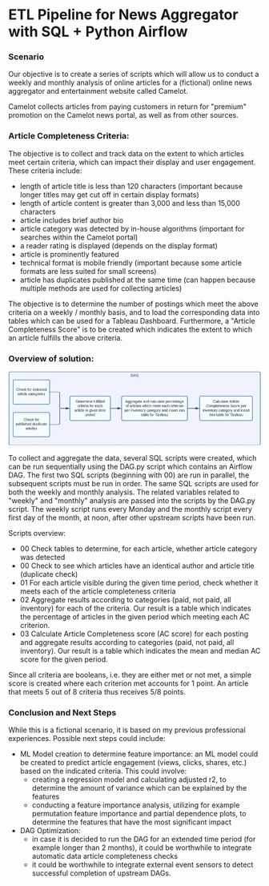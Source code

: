 # ETL Pipeline for News Aggregator with SQL + Python Airflow

### Scenario
Our objective is to create a series of scripts which will allow us to conduct a weekly and monthly analysis of online articles for a (fictional) online news aggregator and entertainment website called Camelot. 

Camelot collects articles from paying customers in return for "premium" promotion on the Camelot news portal, as well as from other sources.

### Article Completeness Criteria:

The objective is to collect and track data on the extent to which articles meet certain criteria, which can impact their display and user engagement. These criteria include:

- length of article title is less than 120 characters (important because longer titles may get cut off in certain display formats)
- length of article content is greater than 3,000 and less than 15,000 characters
- article includes brief author bio
- article category was detected by in-house algorithms (important for searches within the Camelot portal)
- a reader rating is displayed (depends on the display format)
- article is prominently featured
- technical format is mobile friendly (important because some article formats are less suited for small screens)
- article has duplicates published at the same time (can happen because multiple methods are used for collecting articles)

The objective is to determine the number of postings which meet the above criteria on a weekly / monthly basis, and to load the corresponding data into tables which can be used for a Tableau Dashboard. Furthermore, a "Article Completeness Score" is to be created which indicates the extent to which an article fulfills the above criteria. 

### Overview of solution: 

![DAG Chart](./DAG.png)

To collect and aggregate the data, several SQL scripts were created, which can be run sequentially using the DAG.py script which contains an Airflow DAG. The first two SQL scripts (beginning with 00) are run in parallel, the subsequent scripts must be run in order. The same SQL scripts are used for both the weekly and monthly analysis. The related variables related to "weekly" and "monthly" analysis are passed into the scripts by the DAG.py script. The weekly script runs every Monday and the monthly script every first day of the month, at noon, after other upstream scripts have been run.

Scripts overview:
- 00 Check tables to determine, for each article, whether article category was detected  
- 00 Check to see which articles have an identical author and article title (duplicate check)
- 01 For each article visible during the given time period, check whether it meets each of the article completeness criteria
- 02 Aggregate results according to categories (paid, not paid, all inventory) for each of the criteria. Our result is a table which indicates the percentage of articles in the given period which meeting each AC criterion.
- 03 Calculate Article Completeness score (AC score) for each posting and aggregate results according to categories (paid, not paid, all inventory). Our result is a table which indicates the mean and median AC score for the given period. 

Since all criteria are booleans, i.e. they are either met or not met, a simple score is created where each criterion met accounts for 1 point. An article that meets 5 out of 8 criteria thus receives 5/8 points.

### Conclusion and Next Steps
While this is a fictional scenario, it is based on my previous professional experiences. 
Possible next steps could include:
- ML Model creation to determine feature importance: an ML model could be created to predict article engagement (views, clicks, shares, etc.) based on the indicated criteria. This could involve:
  - creating a regression model and calculating adjusted r2, to determine the amount of variance which can be explained by the features
  - conducting a feature importance analysis, utilizing for example permutation feature importance and partial dependence plots, to determine the features that have the most significant impact
- DAG Optimization:
  - in case it is decided to run the DAG for an extended time period (for example longer than 2 months), it could be worthwhile to integrate automatic data article completeness checks
  - it could be worthwhile to integrate external event sensors to detect successful completion of upstream DAGs. 



